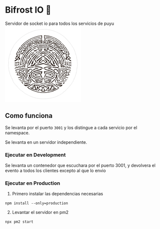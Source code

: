# Bifrost IO 🌈
Servidor de socket io para todos los servicios de puyu  
![alt text](bifrost.png "Bifrost")
## Como funciona
Se levanta por el puerto `3001` y los distingue a cada servicio por el namespace. 

Se levanta en un servidor independiente.
### Ejecutar en Development
Se levanta un contenedor que escuchara por el puerto 3001, y devolvera el evento a todos los clientes excepto al que lo envio


### Ejecutar en Production
1. Primero instalar las dependencias necesarias
```
npm install --only=production 
```
2. Levantar el servidor en pm2
```
npx pm2 start 
```

